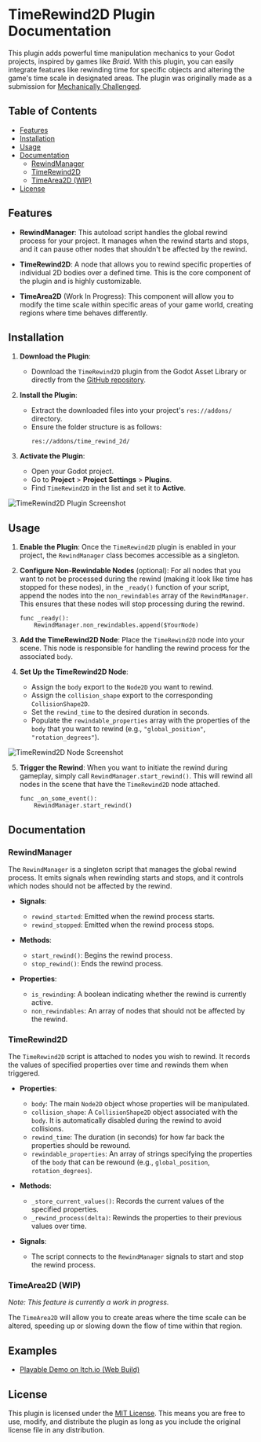 # TimeRewind2D Plugin Documentation

This plugin adds powerful time manipulation mechanics to your Godot projects, inspired by games like *Braid*. With this plugin, you can easily integrate features like rewinding time for specific objects and altering the game's time scale in designated areas. The plugin was originally made as a submission for [Mechanically Challenged](https://itch.io/jam/mechanically-challenged-august-2024).

## Table of Contents
- [Features](#features)
- [Installation](#installation)
- [Usage](#usage)
- [Documentation](#documentation)
  - [RewindManager](#rewindmanager)
  - [TimeRewind2D](#timerewind2d)
  - [TimeArea2D (WIP)](#TimeArea2D)
- [License](#license)

## Features

- **RewindManager**: This autoload script handles the global rewind process for your project. It manages when the rewind starts and stops, and it can pause other nodes that shouldn't be affected by the rewind.
  
- **TimeRewind2D**: A node that allows you to rewind specific properties of individual 2D bodies over a defined time. This is the core component of the plugin and is highly customizable.

- **TimeArea2D** (Work In Progress): This component will allow you to modify the time scale within specific areas of your game world, creating regions where time behaves differently.

## Installation

1. **Download the Plugin**:
   - Download the `TimeRewind2D` plugin from the Godot Asset Library or directly from the [GitHub repository](https://github.com/ImTani/godot-time-rewind-2d/releases).

2. **Install the Plugin**:
   - Extract the downloaded files into your project's `res://addons/` directory.
   - Ensure the folder structure is as follows:
     ```
     res://addons/time_rewind_2d/
     ```

3. **Activate the Plugin**:
   - Open your Godot project.
   - Go to **Project** > **Project Settings** > **Plugins**.
   - Find `TimeRewind2D` in the list and set it to **Active**.

![TimeRewind2D Plugin Screenshot](https://raw.githubusercontent.com/ImTani/godot-time-rewind-2d/main/docs/media/plugin_window.png)

## Usage

1. **Enable the Plugin**: Once the `TimeRewind2D` plugin is enabled in your project, the `RewindManager` class becomes accessible as a singleton.
 
2. **Configure Non-Rewindable Nodes** (optional): For all nodes that you want to not be processed during the rewind (making it look like time has stopped for these nodes), in the `_ready()` function of your script, append the nodes into the `non_rewindables` array of the `RewindManager`. This ensures that these nodes will stop processing during the rewind.

   ```gdscript
   func _ready():
       RewindManager.non_rewindables.append($YourNode)
   ```

3. **Add the TimeRewind2D Node**: Place the `TimeRewind2D` node into your scene. This node is responsible for handling the rewind process for the associated `body`.

4. **Set Up the TimeRewind2D Node**:
   - Assign the `body` export to the `Node2D` you want to rewind.
   - Assign the `collision_shape` export to the corresponding `CollisionShape2D`.
   - Set the `rewind_time` to the desired duration in seconds.
   - Populate the `rewindable_properties` array with the properties of the `body` that you want to rewind (e.g., `"global_position"`, `"rotation_degrees"`).

  ![TimeRewind2D Node Screenshot](https://raw.githubusercontent.com/ImTani/godot-time-rewind-2d/main/docs/media/time_rewind_2d.png)

5. **Trigger the Rewind**: When you want to initiate the rewind during gameplay, simply call `RewindManager.start_rewind()`. This will rewind all nodes in the scene that have the `TimeRewind2D` node attached.

   ```gdscript
   func _on_some_event():
       RewindManager.start_rewind()
   ```

## Documentation

### RewindManager

The `RewindManager` is a singleton script that manages the global rewind process. It emits signals when rewinding starts and stops, and it controls which nodes should not be affected by the rewind.

- **Signals**:
  - `rewind_started`: Emitted when the rewind process starts.
  - `rewind_stopped`: Emitted when the rewind process stops.

- **Methods**:
  - `start_rewind()`: Begins the rewind process.
  - `stop_rewind()`: Ends the rewind process.

- **Properties**:
  - `is_rewinding`: A boolean indicating whether the rewind is currently active.
  - `non_rewindables`: An array of nodes that should not be affected by the rewind.

### TimeRewind2D

The `TimeRewind2D` script is attached to nodes you wish to rewind. It records the values of specified properties over time and rewinds them when triggered.

- **Properties**:
  - `body`: The main `Node2D` object whose properties will be manipulated.
  - `collision_shape`: A `CollisionShape2D` object associated with the `body`. It is automatically disabled during the rewind to avoid collisions.
  - `rewind_time`: The duration (in seconds) for how far back the properties should be rewound.
  - `rewindable_properties`: An array of strings specifying the properties of the `body` that can be rewound (e.g., `global_position`, `rotation_degrees`).

- **Methods**:
  - `_store_current_values()`: Records the current values of the specified properties.
  - `_rewind_process(delta)`: Rewinds the properties to their previous values over time.

- **Signals**:
  - The script connects to the `RewindManager` signals to start and stop the rewind process.

### TimeArea2D (WIP)

*Note: This feature is currently a work in progress.*

The `TimeArea2D` will allow you to create areas where the time scale can be altered, speeding up or slowing down the flow of time within that region.

## Examples

- [Playable Demo on Itch.io (Web Build)](https://infinitani.itch.io/time-manipulation)


## License

This plugin is licensed under the [MIT License](LICENSE). This means you are free to use, modify, and distribute the plugin as long as you include the original license file in any distribution.
